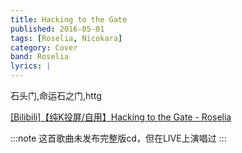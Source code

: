 ```yaml
---
title: Hacking to the Gate
published: 2016-05-01
tags: [Roselia, Nicokara]
category: Cover
band: Roselia
lyrics: |
---
```

石头门,命运石之门,httg
<summary>
    <a href="https://www.bilibili.com/video/BV1Yy3EzsED3/">
        [Bilibili]【纯K投屏/自用】Hacking to the Gate - Roselia
    </a>
</summary>

:::note
这首歌曲未发布完整版cd，但在LIVE上演唱过
:::




